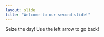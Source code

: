 ```yaml
---
layout: slide
title: "Welcome to our second slide!"
---
```

Seize the day!
Use the left arrow to go back!
